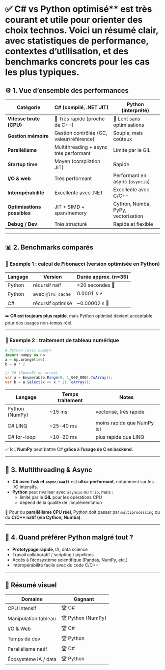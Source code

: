# ✅ C# vs Python optimisé** est très courant et utile pour orienter des choix technos. Voici un résumé clair, avec **statistiques de performance**, **contextes d’utilisation**, et des **benchmarks concrets** pour les cas les plus typiques.

## ⚙️ 1. **Vue d’ensemble des performances**

| Catégorie                      | C# (compilé, .NET JIT)      | Python (interprété)           |
|--------------------------------|------------------------------|-------------------------------|
| **Vitesse brute (CPU)**        | 🚀 Très rapide (proche de C++) | 🐢 Lent sans optimisations    |
| **Gestion mémoire**            | Gestion contrôlée (GC, valeur/référence) | Souple, mais coûteux         |
| **Parallélisme**               | Multithreading + async très performant | Limité par le GIL            |
| **Startup time**               | Moyen (compilation JIT)     | Rapide                        |
| **I/O & web**                  | Très performant              | Performant en async (`asyncio`) |
| **Interopérabilité**           | Excellente avec .NET        | Excellente avec C/C++         |
| **Optimisations possibles**    | JIT + SIMD + span/memory    | Cython, Numba, PyPy, vectorisation |
| **Debug / Dev**                | Très structuré               | Rapide et flexible            |

---

## 📊 2. **Benchmarks comparés**

### 🔢 Exemple 1 : calcul de Fibonacci (version optimisée en Python)

| Langage     | Version               | Durée approx. (n=35) |
|-------------|------------------------|-----------------------|
| Python      | récursif naïf          | >20 secondes 😬       |
| Python      | avec `@lru_cache`      | 0.0001 s ⚡           |
| C#          | récursif optimisé      | ~0.00002 s 🚀        |

➡️ **C# est toujours plus rapide**, mais Python optimisé devient acceptable pour des usages non-temps réel.

---

### 🧮 Exemple 2 : traitement de tableau numérique

```python
# Python (avec numpy)
import numpy as np
a = np.arange(1e6)
b = a * 2
```

```csharp
// C# (Span<T> ou array)
var a = Enumerable.Range(0, 1_000_000).ToArray();
var b = a.Select(x => x * 2).ToArray();
```

| Langage     | Temps traitement | Notes                        |
|-------------|------------------|------------------------------|
| Python (NumPy) | ~15 ms          | vectorisé, très rapide       |
| C# LINQ       | ~25-40 ms       | moins rapide que NumPy ici   |
| C# for-loop   | ~10-20 ms       | plus rapide que LINQ         |

✅ Ici, **NumPy** peut battre C# **grâce à l’usage de C en backend**.

---

## 🧵 3. **Multithreading & Async**

- **C# avec `Task` et `async/await`** est **ultra-performant**, notamment sur les I/O intensifs.
- **Python** peut rivaliser avec `asyncio` ou `trio`, mais :
  - limité par le **GIL** pour les opérations CPU
  - dépend de la qualité de l’implémentation

🔁 Pour du **parallélisme CPU réel**, Python doit passer par `multiprocessing` ou du **C/C++ natif (via Cython, Numba)**.

---

## 📌 4. **Quand préférer Python malgré tout ?**

- **Prototypage rapide**, IA, data science
- Travail collaboratif / scripting / pipelines
- Accès à l’écosystème scientifique (Pandas, NumPy, etc.)
- Interopérabilité facile avec du code C/C++

---

## 🧠 Résumé visuel

| Domaine               | Gagnant           |
|-----------------------|------------------|
| CPU intensif          | 🏆 C#             |
| Manipulation tableau  | 🏆 Python (NumPy) |
| I/O & Web             | 🏆 C#             |
| Temps de dev          | 🏆 Python         |
| Parallélisme natif    | 🏆 C#             |
| Écosystème IA / data  | 🏆 Python         |

